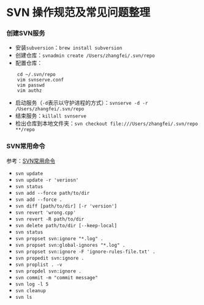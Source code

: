 # SVN 操作规范及常见问题整理

### 创建SVN服务
* 安装`subversion`：`brew install subversion`
* 创建仓库：`svnadmin create /Users/zhangfei/.svn/repo`
* 配置仓库：
<div style="margin-left: 2em"> <!--代码块的缩进-->

```shell
cd ~/.svn/repo
vim svnserve.conf
vim passwd
vim authz
```
</div>

* 启动服务（`-d`表示以守护进程的方式）：`svnserve -d -r /Users/zhangfei/.svn/repo`
* 结束服务：`killall svnserve`
* 检出仓库到本地文件夹：`svn checkout file:///Users/zhangfei/.svn/repo **/repo`

### SVN常用命令
参考：[SVN常用命令](https://svnbucket.com/posts/svn-commands-tutorial/)
* `svn update`
* `svn update -r 'veriosn'`
* `svn status`
* `svn add --force path/to/dir`
* `svn add --force .`
* `svn diff [path/to/dir] [-r 'version']`
* `svn revert 'wrong.cpp'`
* `svn revert -R path/to/dir`
* `svn delete path/to/dir [--keep-local]`
* `svn status`
* `svn propset svn:ignore "*.log" .`
* `svn propset svn:global-ignores "*.log" .`
* `svn propset svn:ignore -F 'ignore-rules-file.txt' .`
* `svn propedit svn:ignore .`
* `svn proplist . -v`
* `svn propdel svn:ignore .`
* `svn commit -m "commit message"`
* `svn log -l 5`
* `svn cleanup`
* `svn ls`